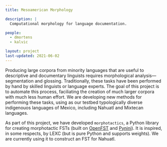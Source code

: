 ```yaml
---
title: Mesoamerican Morphology

description: |
  Computational morphology for language documentation.

people:
  - dmortens
  - kalvic

layout: project
last-updated: 2021-06-02
---
```


Producing large corpora from minority languages that are useful to descriptive and documentary linguists requires morphological analysis—segmentation and glossing. Traditionally, these tasks have been performed by hand by skilled linguists or language experts. The goal of this project is to automate this process, faciliating the creation of much larger corpora with much less human effort. We are developing new methods for performing these tasks, using as our testbed typologically diverse indigenouos languages of Mexico, including Nahuatl and Mixtecan languages.

As part of this project, we have developed `morphotactics`, a Python library for creating morphotactic FSTs (built on [OpenFST](http://www.openfst.org) and [Pynini](http://www.openfst.org/twiki/bin/view/GRM/Pynini)). It is inspired, in some respects, by LEXC (but is pure Python and supports weights). We are currently using it to construct an FST for Nahuatl.